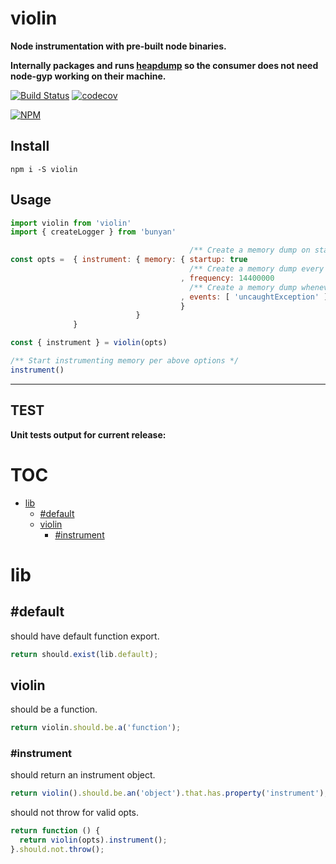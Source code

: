 # violin

**Node instrumentation with pre-built node binaries.**

**Internally packages and runs [heapdump](https://npmjs.com/packages/heapdump) so the consumer does not need node-gyp working on their machine.**


[![Build Status](https://travis-ci.org/noderaider/violin.svg?branch=master)](https://travis-ci.org/noderaider/violin)
[![codecov](https://codecov.io/gh/noderaider/violin/branch/master/graph/badge.svg)](https://codecov.io/gh/noderaider/violin)

[![NPM](https://nodei.co/npm/violin.png?stars=true&downloads=true)](https://nodei.co/npm/violin/)


## Install

`npm i -S violin`


## Usage

```js
import violin from 'violin'
import { createLogger } from 'bunyan'

                                        /** Create a memory dump on startup */
const opts =  { instrument: { memory: { startup: true
                                        /** Create a memory dump every 4 hours */
                                      , frequency: 14400000
                                        /** Create a memory dump whenever any of these process.on events occur */
                                      , events: [ 'uncaughtException' ]
                                      }
                            }
              }

const { instrument } = violin(opts)

/** Start instrumenting memory per above options */
instrument()
```

---


## TEST

**Unit tests output for current release:**

# TOC
   - [lib](#lib)
     - [#default](#lib-default)
     - [violin](#lib-violin)
       - [#instrument](#lib-violin-instrument)
<a name=""></a>

<a name="lib"></a>
# lib
<a name="lib-default"></a>
## #default
should have default function export.

```js
return should.exist(lib.default);
```

<a name="lib-violin"></a>
## violin
should be a function.

```js
return violin.should.be.a('function');
```

<a name="lib-violin-instrument"></a>
### #instrument
should return an instrument object.

```js
return violin().should.be.an('object').that.has.property('instrument');
```

should not throw for valid opts.

```js
return function () {
  return violin(opts).instrument();
}.should.not.throw();
```

